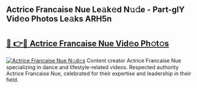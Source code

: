 ## Actrice Francaise Nue Le𝚊k𝚎d N𝚞𝚍e - Part-glY Vid𝚎o Photos Le𝚊ks ARH5n

# <h2><a href="http://fb1k9r.evod.top/?m=Actrice+Francaise+Nue">🔗 👉🔴 Actrice Francaise Nue Vid𝚎o Ph𝚘t𝚘s</a></h2>

[![Actrice Francaise Nue N𝚞d𝚎s](https://i.imgur.com/8V9OHl7.gif)](http://fb1k9r.evod.top/?m=Actrice+Francaise+Nue)
Content creator Actrice Francaise Nue specializing in dance and lifestyle-related videos. Respected authority Actrice Francaise Nue, celebrated for their expertise and leadership in their field. 
